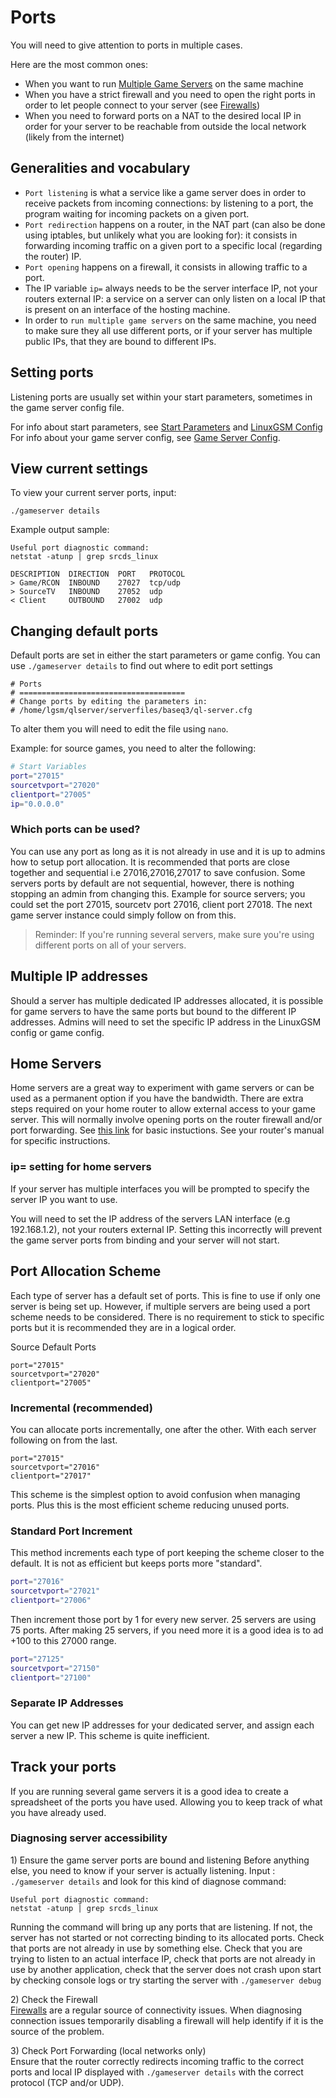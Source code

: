 # Ports

You will need to give attention to ports in multiple cases.

Here are the most common ones:

* When you want to run [Multiple Game Servers](../features/multiple-game-servers.md) on the same machine
* When you have a strict firewall and you need to open the right ports in order to let people connect to your server \(see [Firewalls](../linux/firewalls.md)\)
* When you need to forward ports on a NAT to the desired local IP in order for your server to be reachable from outside the local network \(likely from the internet\)

## Generalities and vocabulary

* `Port listening` is what a service like a game server does in order to receive packets from incoming connections: by listening to a port, the program waiting for incoming packets on a given port.
* `Port redirection` happens on a router, in the NAT part \(can also be done using iptables, but unlikely what you are looking for\): it consists in forwarding incoming traffic on a given port to a specific local \(regarding the router\) IP.
* `Port opening` happens on a firewall, it consists in allowing traffic to a port.
* The IP variable `ip=` always needs to be the server interface IP, not your routers external IP: a service on a server can only listen on a local IP that is present on an interface of the hosting machine.
* In order to `run multiple game servers` on the same machine, you need to make sure they all use different ports, or if your server has multiple public IPs, that they are bound to different IPs.

## Setting ports

Listening ports are usually set within your start parameters, sometimes in the game server config file.

For info about start parameters, see [Start Parameters](start-parameters.md) and [LinuxGSM Config](linuxgsm-config.md) For info about your game server config, see [Game Server Config](game-server-config.md).

## View current settings

To view your current server ports, input:

`./gameserver details`

Example output sample:

```text
Useful port diagnostic command:
netstat -atunp | grep srcds_linux

DESCRIPTION  DIRECTION  PORT   PROTOCOL
> Game/RCON  INBOUND    27027  tcp/udp
> SourceTV   INBOUND    27052  udp
< Client     OUTBOUND   27002  udp
```

## Changing default ports

Default ports are set in either the start parameters or game config. You can use `./gameserver details` to find out where to edit port settings

```text
# Ports
# =====================================
# Change ports by editing the parameters in:
# /home/lgsm/qlserver/serverfiles/baseq3/ql-server.cfg
```

To alter them you will need to edit the file using `nano`.

Example: for source games, you need to alter the following:

```bash
# Start Variables
port="27015"
sourcetvport="27020"
clientport="27005"
ip="0.0.0.0"
```

### Which ports can be used?

You can use any port as long as it is not already in use and it is up to admins how to setup port allocation. It is recommended that ports are close together and sequential i.e 27016,27016,27017 to save confusion. Some servers ports by default are not sequential, however, there is nothing stopping an admin from changing this. Example for source servers; you could set the port 27015, sourcetv port 27016, client port 27018. The next game server instance could simply follow on from this.

> Reminder: If you're running several servers, make sure you're using different ports on all of your servers.

## Multiple IP addresses

Should a server has multiple dedicated IP addresses allocated, it is possible for game servers to have the same ports but bound to the different IP addresses. Admins will need to set the specific IP address in the LinuxGSM config or game config.

## Home Servers

Home servers are a great way to experiment with game servers or can be used as a permanent option if you have the bandwidth. There are extra steps required on your home router to allow external access to your game server. This will normally involve opening ports on the router firewall and/or port forwarding. See [this link](https://www.howtogeek.com/66214/how-to-forward-ports-on-your-router/) for basic instuctions. See your router's manual for specific instructions.

### ip= setting for home servers

If your server has multiple interfaces you will be prompted to specify the server IP you want to use.

You will need to set the IP address of the servers LAN interface \(e.g 192.168.1.2\), not your routers external IP. Setting this incorrectly will prevent the game server ports from binding and your server will not start.

## Port Allocation Scheme

Each type of server has a default set of ports. This is fine to use if only one server is being set up. However, if multiple servers are being used a port scheme needs to be considered. There is no requirement to stick to specific ports but it is recommended they are in a logical order.

Source Default Ports

```text
port="27015"
sourcetvport="27020"
clientport="27005"
```

### Incremental \(recommended\)

You can allocate ports incrementally, one after the other. With each server following on from the last.

```text
port="27015"
sourcetvport="27016"
clientport="27017"
```

This scheme is the simplest option to avoid confusion when managing ports. Plus this is the most efficient scheme reducing unused ports.

### Standard Port Increment

This method increments each type of port keeping the scheme closer to the default. It is not as efficient but keeps ports more "standard".

```bash
port="27016"
sourcetvport="27021"
clientport="27006"
```

Then increment those port by 1 for every new server. 25 servers are using 75 ports. After making 25 servers, if you need more it is a good idea is to ad +100 to this 27000 range.

```bash
port="27125"
sourcetvport="27150"
clientport="27100"
```

### Separate IP Addresses

You can get new IP addresses for your dedicated server, and assign each server a new IP. This scheme is quite inefficient.

## Track your ports

If you are running several game servers it is a good idea to create a spreadsheet of the ports you have used. Allowing you to keep track of what you have already used.

### Diagnosing server accessibility

1\) Ensure the game server ports are bound and listening Before anything else, you need to know if your server is actually listening. Input : `./gameserver details` and look for this kind of diagnose command:

```text
Useful port diagnostic command:
netstat -atunp | grep srcds_linux
```

Running the command will bring up any ports that are listening. If not, the server has not started or not correcting binding to its allocated ports. Check that ports are not already in use by something else. Check that you are trying to listen to an actual interface IP, check that ports are not already in use by another application, check that the server does not crash upon start by checking console logs or try starting the server with `./gameserver debug`

2\) Check the Firewall  
[Firewalls](../linux/firewalls.md) are a regular source of connectivity issues. When diagnosing connection issues temporarily disabling a firewall will help identify if it is the source of the problem.

3\) Check Port Forwarding \(local networks only\)  
Ensure that the router correctly redirects incoming traffic to the correct ports and local IP displayed with `./gameserver details` with the correct protocol \(TCP and/or UDP\).

